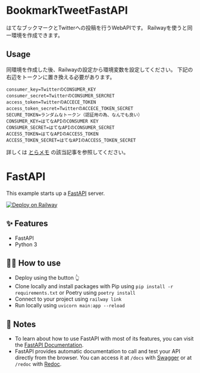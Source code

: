 # BookmarkTweetFastAPI

はてなブックマークとTwitterへの投稿を行うWebAPIです。
Railwayを使うと同一環境を作成できます。


## Usage

同環境を作成した後、Railwayの設定から環境変数を設定してください。
下記の右辺をトークンに置き換える必要があります。

```.dotenv
consumer_key=TwitterのCONSUMER_KEY
consumer_secret=TwitterのCONSUMER_SERCRET
access_token=TwitterのACCECE_TOKEN
access_token_secret=TwitterのACCECE_TOKEN_SECRET
SECURE_TOKEN=ランダムなトークン（認証用の為、なんでも良い）
CONSUMER_KEY=はてなAPIのCONSUMER KEY
CONSUMER_SECRET=はてなAPIのCONSUMER_SECRET
ACCESS_TOKEN=はてなAPIのACCESS_TOKEN
ACCESS_TOKEN_SECRET=はてなAPIのACCESS_TOKEN_SECRET
```

詳しくは [とらメモ](https://96tora.com/) の該当記事を参照してください。



# FastAPI

This example starts up a [FastAPI](https://fastapi.tiangolo.com/) server.

[![Deploy on Railway](https://railway.app/button.svg)](https://railway.app/new/template/-NvLj4?referralCode=milo)
## ✨ Features

- FastAPI
- Python 3

## 💁‍♀️ How to use

- Deploy using the button 👆
- Clone locally and install packages with Pip using `pip install -r requirements.txt` or Poetry using `poetry install`
- Connect to your project using `railway link`
- Run locally using `uvicorn main:app --reload`

## 📝 Notes

- To learn about how to use FastAPI with most of its features, you can visit the [FastAPI Documentation](https://fastapi.tiangolo.com/tutorial/).
- FastAPI provides automatic documentation to call and test your API directly from the browser. You can access it at `/docs` with [Swagger](https://github.com/swagger-api/swagger-ui) or at `/redoc` with [Redoc](https://github.com/Rebilly/ReDoc).
